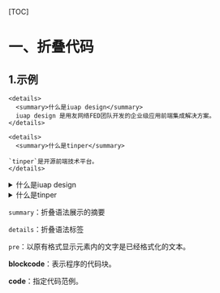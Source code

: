 [TOC]



# 一、折叠代码

## 1.示例













```
<details>
  <summary>什么是iuap design</summary>
  iuap design 是用友网络FED团队开发的企业级应用前端集成解决方案。
</details>

<details>
  <summary>什么是tinper</summary>

`tinper`是开源前端技术平台。
</details>
```





<details>
  <summary>什么是iuap design</summary>
  iuap design 是用友网络FED团队开发的企业级应用前端集成解决方案。
</details>

<details>
  <summary>什么是tinper</summary>
`tinper`是开源前端技术平台。
</details>









`summary`：折叠语法展示的摘要

`details`：折叠语法标签

`pre`：以原有格式显示元素内的文字是已经格式化的文本。

**blockcode**：表示程序的代码块。

**code**：指定代码范例。







